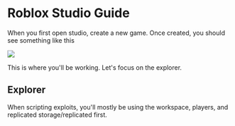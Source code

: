 # Roblox Studio Guide

When you first open studio, create a new game.  Once created, you should see something like this

![](https://i.imgur.com/rDZhLkh.png)

This is where you'll be working.  Let's focus on the explorer.

## Explorer

When scripting exploits, you'll mostly be using the workspace, players, and replicated storage/replicated first.


